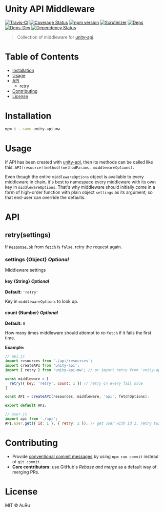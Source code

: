 # Unity API Middleware

[![Travis-CI](https://api.travis-ci.org/auru/unity-api-mw.svg?branch=master)](https://travis-ci.org/auru/unity-api-mw)
[![Coverage Status](https://coveralls.io/repos/github/auru/unity-api-mw/badge.svg?branch=master)](https://coveralls.io/github/auru/unity-api-mw?branch=master)
[![npm version](https://badge.fury.io/js/unity-api-mw.svg)](https://badge.fury.io/js/unity-api-mw)
[![Scrutinizer](https://scrutinizer-ci.com/g/auru/unity-api-mw/badges/quality-score.png?b=master)](https://scrutinizer-ci.com/g/auru/unity-api-mw/)
[![Deps](https://david-dm.org/auru/unity-api-mw/status.svg)](https://david-dm.org/auru/unity-api-mw)
[![Deps-Dev](https://david-dm.org/auru/unity-api-mw/dev-status.svg)](https://david-dm.org/auru/unity-api-mw)
[![Dependency Status](https://dependencyci.com/github/auru/unity-api-mw/badge)](https://dependencyci.com/github/auru/unity-api-mw)

> Collection of middleware for [unity-api](https://github.com/auru/unity-api).

# Table of Contents
  * [Installation](#installation)
  * [Usage](#usage)
  * [API](#api)
    * [retry](#retrysettings)
  * [Contributing](#contributing)
  * [License](#license)

# Installation

```bash
npm i --save unity-api-mw
```
# Usage

If API has been created with [unity-api](https://github.com/auru/unity-api), then its methods can be called like this: `API[resource][method](methodParams, middlewareOptions)`. 

Even though the entire `middlewareOptions` object is available to every middleware in chain, it's best to namespace every middleware with its own key in `middlewareOptions`. That's why middleware should initially come in a form of high-order function with plain object `settings` as its argument, so that end-user can override the defaults.

# API 

## retry(settings)

If [`Response.ok`](https://developer.mozilla.org/en-US/docs/Web/API/Response/ok) from [`fetch`](https://developer.mozilla.org/en-US/docs/Web/API/fetch) is `false`, retry the request again.

### settings {Object} *Optional*
Middleware settings

#### key {String} *Optional*
**Default:** `'retry'`

Key in `middlewareOptions` to look up.

#### count {Number} *Optional*
**Default:** `0`

How many times middleware should attempt to re-`fetch` if it fails the first time.

**Example:**
```js
// api.js
import resources from './api/resources';
import createAPI from 'unity-api';
import { retry } from 'unity-api-mw'; // or import retry from 'unity-api-mw/lib/retry'

const middleware = [
  retry({ key: 'retry', count: 1 }) // retry on every fail once
]

const API = createAPI(resources, middleware, 'api', fetchOptions);

export default API;
```

```js
// user.js
import api from './api';
API.user.get({ id: 1 }, { retry: 2 }); // get user with id 1, retry twice on fail instead of once.
```

# Contributing

* Provide [conventional commit messages](https://github.com/conventional-changelog/conventional-changelog-angular/blob/master/convention.md) by using `npm run commit` instead of `git commit`.
* **Core contributors:** use GitHub's *Rebase and merge* as a default way of merging PRs.

# License
MIT © AuRu
